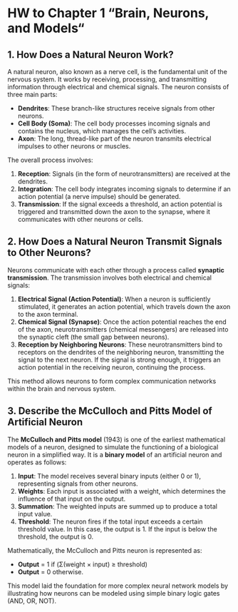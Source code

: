 # HW to Chapter 1 “Brain, Neurons, and Models“

## 1. How Does a Natural Neuron Work?
A natural neuron, also known as a nerve cell, is the fundamental unit of the nervous system. It works by receiving, processing, and transmitting information through electrical and chemical signals. The neuron consists of three main parts:
- **Dendrites**: These branch-like structures receive signals from other neurons.
- **Cell Body (Soma)**: The cell body processes incoming signals and contains the nucleus, which manages the cell’s activities.
- **Axon**: The long, thread-like part of the neuron transmits electrical impulses to other neurons or muscles.

The overall process involves:
1. **Reception**: Signals (in the form of neurotransmitters) are received at the dendrites.
2. **Integration**: The cell body integrates incoming signals to determine if an action potential (a nerve impulse) should be generated.
3. **Transmission**: If the signal exceeds a threshold, an action potential is triggered and transmitted down the axon to the synapse, where it communicates with other neurons or cells.

## 2. How Does a Natural Neuron Transmit Signals to Other Neurons?
Neurons communicate with each other through a process called **synaptic transmission**. The transmission involves both electrical and chemical signals:
1. **Electrical Signal (Action Potential)**: When a neuron is sufficiently stimulated, it generates an action potential, which travels down the axon to the axon terminal.
2. **Chemical Signal (Synapse)**: Once the action potential reaches the end of the axon, neurotransmitters (chemical messengers) are released into the synaptic cleft (the small gap between neurons).
3. **Reception by Neighboring Neurons**: These neurotransmitters bind to receptors on the dendrites of the neighboring neuron, transmitting the signal to the next neuron. If the signal is strong enough, it triggers an action potential in the receiving neuron, continuing the process.

This method allows neurons to form complex communication networks within the brain and nervous system.

## 3. Describe the McCulloch and Pitts Model of Artificial Neuron
The **McCulloch and Pitts model** (1943) is one of the earliest mathematical models of a neuron, designed to simulate the functioning of a biological neuron in a simplified way. It is a **binary model** of an artificial neuron and operates as follows:
1. **Input**: The model receives several binary inputs (either 0 or 1), representing signals from other neurons.
2. **Weights**: Each input is associated with a weight, which determines the influence of that input on the output.
3. **Summation**: The weighted inputs are summed up to produce a total input value.
4. **Threshold**: The neuron fires if the total input exceeds a certain threshold value. In this case, the output is 1. If the input is below the threshold, the output is 0.

Mathematically, the McCulloch and Pitts neuron is represented as:
- **Output** = 1 if (Σ(weight × input) ≥ threshold)
- **Output** = 0 otherwise.

This model laid the foundation for more complex neural network models by illustrating how neurons can be modeled using simple binary logic gates (AND, OR, NOT).